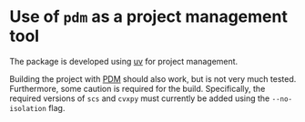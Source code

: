 # Use of `pdm` as a project management tool

The package is developed using [uv](https://github.com/astral-sh/uv) for project management.

Building the project with [PDM](https://github.com/pdm-project/pdm) should also work, but is not very much tested. Furthermore, some caution is required for the build. Specifically, the required versions of `scs` and `cvxpy` must currently be added using the `--no-isolation` flag.
